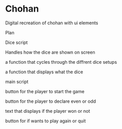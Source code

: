 # Chohan
Digital recreation of chohan with ui elements  

Plan 

Dice script

Handles how the dice are shown on screen

a function that cycles through the diffrent dice setups 

a function that displays what the dice

main script

button for the player to start the game

button for the player to declare even or odd 

text that displays if the player won or not 

button for if wants to play again or quit

